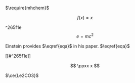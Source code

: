 $\require{mhchem}$
$\newcommand{\ppxx}{\operatorname{d}}$


$$
f(x)=x
$$

^265f1e
$$
%\label{eqa}%
e=mc^2
$$

Einstein provides $\eqref{eqa}$ in his paper. $\eqref{eqa}$

[[#^265f1e]]

$$
\ppxx x
$$

$\ce{Le2CO3}$
